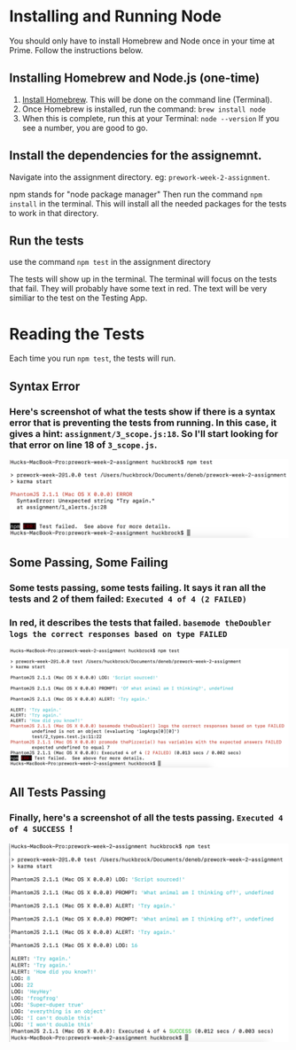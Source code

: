 # Installing and Running Node
You should only have to install Homebrew and Node once in your time at Prime. Follow the instructions below.

## Installing Homebrew and Node.js (one-time)
1. [Install Homebrew](http://brew.sh/). This will be done on the command line (Terminal). 
2. Once Homebrew is installed, run the command: `brew install node`
3. When this is complete, run this at your Terminal: `node --version` If you see a number, you are good to go.


## Install the dependencies for the assignemnt.

Navigate into the assignment directory. eg: `prework-week-2-assignment`.

npm stands for "node package manager"
Then run the command `npm install` in the terminal.  This will install all the needed packages for the tests to work in that directory. 


## Run the tests
use the command `npm test` in the assignment directory

The tests will show up in the terminal. The terminal will focus on the tests that fail. They will probably have some text in red. The text will be very similiar to the test on the Testing App. 


# Reading the Tests

Each time you run `npm test`, the tests will run. 

## Syntax Error
### Here's screenshot of what the tests show if there is a syntax error that is preventing the tests from running. In this case, it gives a hint: `assignment/3_scope.js:18`. So I'll start looking for that error on line 18 of `3_scope.js`.

![syntax error](syntaxError.png)

## Some Passing, Some Failing
### Some tests passing, some tests failing. It says it ran all the tests and 2 of them failed: `Executed 4 of 4 (2 FAILED)`

### In red, it describes the tests that failed. `basemode theDoubler logs the correct responses based on type FAILED`

![two tests passing, two failing](twoPassTwoFail.png)

## All Tests Passing
### Finally, here's a screenshot of all the tests passing. `Executed 4 of 4 SUCCESS `!
![all tests passing!](allTestsPassing.png)
